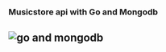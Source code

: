 ### Musicstore api with Go and Mongodb
![go and mongodb](https://miro.medium.com/max/1200/1*XtU2ByqGUYD4O5TQuS2CxQ.png)
---
